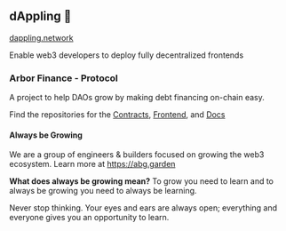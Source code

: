 ## dAppling 🌳
[dappling.network](https://dappling.network)

Enable web3 developers to deploy fully decentralized frontends

### Arbor Finance - Protocol
A project to help DAOs grow by making debt financing on-chain easy.

Find the repositories for the [Contracts](https://github.com/alwaysbegrowing/arbor-contracts), [Frontend](https://github.com/alwaysbegrowing/arbor-frontend), and [Docs](https://github.com/alwaysbegrowing/arbor-docs)

#### Always be Growing

We are a group of engineers & builders focused on growing the web3 ecosystem. Learn more at https://abg.garden

**What does always be growing mean?** To grow you need to learn and to always be growing you need to always be learning. 

Never stop thinking. Your eyes and ears are always open; everything and everyone gives you an opportunity to learn.

